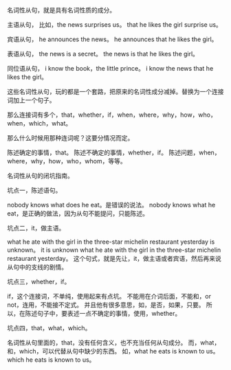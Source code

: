 名词性从句，就是具有名词性质的成分。

主语从句，
比如，the news surprises us。
that he likes the girl surprise us。

宾语从句，
he announces the news。
he announces that he likes the girl。

表语从句，
the news is a secret。
the news is that he likes the girl。

同位语从句，
i know the book，the little prince。
i know the news that he likes the girl。

这些名词性从句，玩的都是一个套路，把原来的名词性成分减掉。替换为一个连接词加上一个句子。

那么连接词有多个，that，whether，if，when，where，why，how，who，when，which，what。

那么什么时候用那种连词呢？这要分情况而定。

陈述确定的事情，that。
陈述不确定的事情，whether，if。
陈述问题，when，where，why，how，who，whom，等等。


名词性从句的闭坑指南。

坑点一，陈述语句。

nobody knows what does he eat。是错误的说法。
nobody knows what he eat，是正确的做法，因为从句不能提问，只能陈述。

坑点二，it，做主语。

what he ate with the girl in the three-star michelin restaurant yesterday is unknown。
it is unknown what he ate with the girl in the three-star michelin restaurant yesterday。
这个句式，就是先让，it，做主语或者宾语，然后再来说从句中的支线的剧情。

坑点三，whether，if。

if，这个连接词，不单纯，使用起来有点坑。
不能用在介词后面，不能和，or not，连用，不能接不定式。
并且他有很多意思，如，是否，如果，只要。
所以，在陈述句子中，要表述一点不确定的事情，使用，whether。

坑点四，that，what，which。

名词性从句里面的，that，没有任何含义，也不充当任何从句成分。
而，what，和，which，可以代替从句中缺少的东西。
如，what he eats is known to us。
which he eats is known to us。












